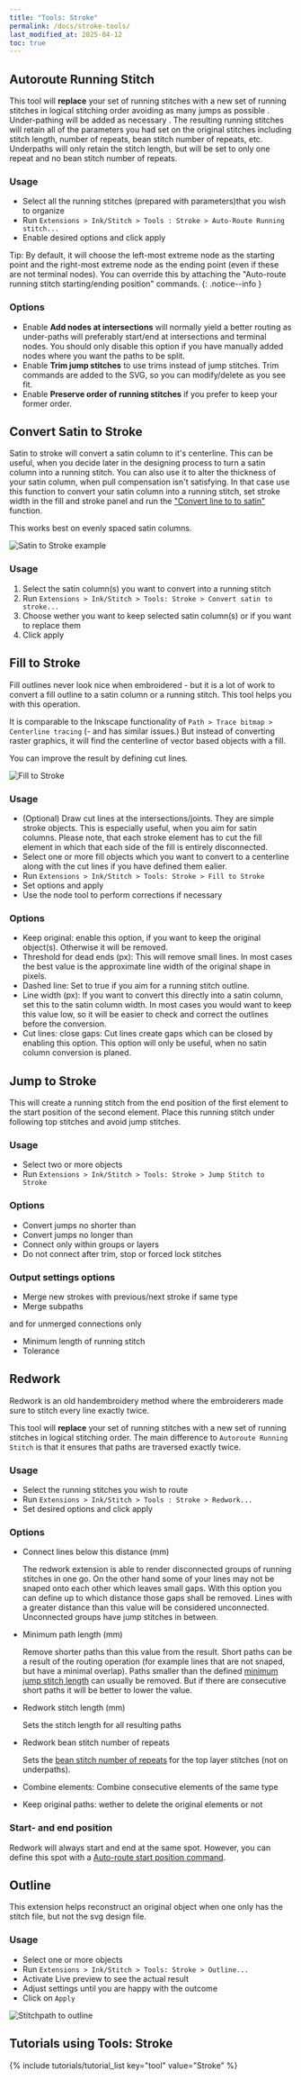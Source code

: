 ```yaml
---
title: "Tools: Stroke"
permalink: /docs/stroke-tools/
last_modified_at: 2025-04-12
toc: true
---
```

## Autoroute Running Stitch

This tool will **replace** your set of running stitches with a new set of running stitches in logical stitching order avoiding as many jumps as possible . Under-pathing  will be added as necessary  . The resulting running stitches will retain all of the parameters you had set on the original stitches including stitch length, number of repeats, bean stitch number of repeats, etc. Underpaths will only retain the stitch length, but will be set to only one  repeat and no bean stitch number of repeats.

### Usage

- Select all the running stitches (prepared with parameters)that you wish to organize
- Run `Extensions > Ink/Stitch > Tools : Stroke > Auto-Route Running stitch...`
- Enable desired options and click apply

Tip: By default, it will choose the left-most extreme node as the starting point and the right-most extreme node  as the ending point (even if these are not terminal nodes). You can override this by attaching the "Auto-route running stitch starting/ending position" commands.
{: .notice--info }

### Options

- Enable **Add nodes at intersections** will normally yield a better routing as under-paths will preferably start/end at intersections and terminal nodes.  You should only disable this option if you have manually added nodes where you want the paths to be split.
- Enable **Trim jump stitches** to use trims instead of jump stitches. Trim commands are added to the SVG, so you can modify/delete as you see fit.
- Enable **Preserve order of running stitches** if you prefer to keep your former order. 

## Convert Satin to Stroke

Satin to stroke will convert a satin column to it's centerline. This can be useful, when you decide later in the designing process to turn a satin column into a running stitch. You can also use it to alter the thickness of your satin column, when pull compensation isn't satisfying. In that case use this function to convert your satin column into a running stitch, set stroke width in the fill and stroke panel and run the ["Convert line to to satin"](/docs/satin-tools/#convert-line-to-satin) function. 

This works best on evenly spaced satin columns.

![Satin to Stroke example](/assets/images/docs/en/satin_to_stroke.png)

### Usage

1. Select the satin column(s) you want to convert into a running stitch
2. Run `Extensions > Ink/Stitch > Tools: Stroke > Convert satin to stroke...`
3. Choose wether you want to keep selected satin column(s) or if you want to replace them
4. Click apply


## Fill to Stroke

Fill outlines never look nice when embroidered - but it is a lot of work to convert a fill outline to a satin column or a running stitch. This tool helps you with this operation.

It is comparable to the Inkscape functionality of `Path > Trace bitmap > Centerline tracing` (- and has similar issues.) But instead of converting raster graphics, it will find the centerline of vector based objects with a fill.

You can improve the result by defining cut lines.

![Fill to Stroke](/assets/images/docs/en/fill_to_stroke.png)

### Usage

*  (Optional) Draw cut lines at the intersections/joints. They are simple stroke objects. This is especially useful, when you aim for satin columns. Please note, that each stroke element has to cut the fill element in which that each side of the fill is entirely disconnected.
* Select one or more fill objects which you want to convert to a centerline along with the cut lines if you have defined them ealier.</label>
* Run `Extensions > Ink/Stitch > Tools: Stroke > Fill to Stroke`
* Set options and apply
* Use the node tool to perform corrections if necessary

### Options

* Keep original: enable this option, if you want to keep the original object(s). Otherwise it will be removed.
* Threshold for dead ends (px): This will remove small lines. In most cases the best value is the approximate line width of the original shape in pixels.
* Dashed line: Set to true if you aim for a running stitch outline.
* Line width (px): If you want to convert this directly into a satin column, set this to the satin column width. In most cases you would want to keep this value low, so it will be easier to check and correct the outlines before the conversion.
* Cut lines: close gaps: Cut lines create gaps which can be closed by enabling this option. This option will only be useful, when no satin column conversion is planed.


## Jump to Stroke

This will create a running stitch from the end position of the first element to the start position of the second element. Place this running stitch under following top stitches and avoid jump stitches.

### Usage

* Select two or more objects
* Run `Extensions > Ink/Stitch > Tools: Stroke > Jump Stitch to Stroke`

### Options

* Convert jumps no shorter than
* Convert jumps no longer than
* Connect only within groups or layers
* Do not connect after trim, stop or forced lock stitches

### Output settings options
* Merge new strokes with previous/next stroke if same type
* Merge subpaths

and for unmerged connections only 
* Minimum length of running stitch
* Tolerance


## Redwork

Redwork is an old handembroidery method where the embroiderers made sure to stitch every line exactly twice.

This tool will **replace** your set of running stitches with a new set of running stitches in logical stitching order.
The main difference to `Autoroute Running Stitch` is that it ensures that paths are traversed exactly twice.

### Usage

* Select the running stitches you wish to route
* Run `Extensions > Ink/Stitch > Tools : Stroke > Redwork...`
* Set desired options and click apply

### Options

* Connect lines below this distance (mm)

  The redwork extension is able to render disconnected groups of running stitches in one go.
  On the other hand some of your lines may not be snaped onto each other which leaves small gaps.
  With this option you can define up to which distance those gaps shall be removed.
  Lines with a greater distance than this value will be considered unconnected.
  Unconnected groups have jump stitches in between.
* Minimum path length (mm)

  Remove shorter paths than this value from the result.
  Short paths can be a result of the routing operation (for example lines that are not snaped, but have a minimal overlap).
  Paths smaller than the defined [minimum jump stitch length](/docs/preferences/#minimum-jump-stitch-length-mm) can usually be removed.
  But if there are consecutive short paths it will be better to lower the value.
* Redwork stitch length (mm)

  Sets the stitch length for all resulting paths
* Redwork bean stitch number of repeats

  Sets the [bean stitch number of repeats](/docs/stitches/bean-stitch/) for the top layer stitches (not on underpaths).

* Combine elements: Combine consecutive elements of the same type
* Keep original paths: wether to delete the original elements or not

### Start- and end position

Redwork will always start and end at the same spot. However, you can define this spot with a [Auto-route start position command](/docs/commands/#--startingending-position-for-auto-route-of-running-stitch).

## Outline

This extension helps reconstruct an original  object when one only has  the  stitch file, but  not the svg design file.

### Usage

- Select one or more objects
- Run `Extensions > Ink/Stitch > Tools: Stroke > Outline...`
- Activate Live preview to see the actual result
- Adjust settings until you are happy with the outcome
- Click on `Apply`

![Stitchpath to outline](/assets/images/docs/outline.png)

## Tutorials using Tools: Stroke

{% include tutorials/tutorial_list key="tool" value="Stroke" %}
